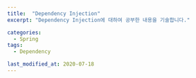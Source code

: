 ```yaml
---
title:  "Dependency Injection"
excerpt: "Dependency Injection에 대하여 공부한 내용을 기술합니다."

categories:
  - Spring
tags:
  - Dependency

last_modified_at: 2020-07-18
---
```


